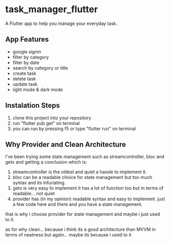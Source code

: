 # task_manager_flutter

A Flutter app to help you manage your everyday task.

## App Features

- google signin
- filter by category
- filter by date
- search by category or title
- create task
- delete task
- update task
- light mode & dark mode

## Instalation Steps

1. clone this project into your repository
2. run "flutter pub get" on terminal
3. you can run by pressing f5 or type "flutter run" on terminal

## Why Provider and Clean Architecture

I've been trying some state management such as streamcontroller, bloc and getx and getting a conclusion which is:
1. streamcontroller is the oldest and quiet a hassle to implement it.
2. bloc can be a readable choice for state management but too much syntax and its infuriating.
3. getx is very easy to implement it has a lot of function too but in terms of readable... not quiet
4. provider has (in my opinion) readable syntax and easy to implement. just a few code here and there and you have a state management.

 that is why i choose provider for state management and maybe i just used to it.

as for why clean... because i think its a good architecture than MVVM in terms of neatness but again... maybe its because i used to it



